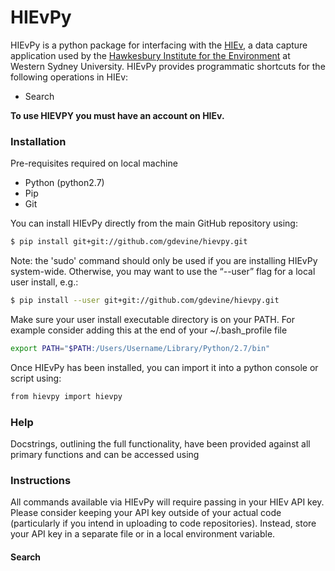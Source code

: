 # HIEvPy
HIEvPy is a python package for interfacing with the [HIEv](https://hiev.westernsydney.edu.au), a data capture application used by the [Hawkesbury Institute for the Environment](https://www.westernsydney.edu.au/hie) at Western Sydney University. HIEvPy provides programmatic shortcuts for the following operations in HIEv:
- Search


**To use HIEVPY you must have an account on HIEv.**
### Installation
Pre-requisites required on local machine
- Python (python2.7)
- Pip
- Git

You can install HIEvPy directly from the main GitHub repository using:
```sh
$ pip install git+git://github.com/gdevine/hievpy.git
```
Note: the 'sudo' command should only be used if you are installing HIEvPy system-wide. Otherwise, you may want to use the “--user” flag for a local user install, e.g.:
```sh
$ pip install --user git+git://github.com/gdevine/hievpy.git
```
Make sure your user install executable directory is on your PATH. For example consider adding this at the end of your ~/.bash_profile file
```sh
export PATH="$PATH:/Users/Username/Library/Python/2.7/bin"
```
Once HIEvPy has been installed, you can import it into a python console or script using:
```sh
from hievpy import hievpy
```


### Help
Docstrings, outlining the full functionality, have been provided against all primary functions and can be accessed using


### Instructions

All commands available via HIEvPy will require passing in your HIEv API key. Please consider keeping your API key outside of your actual
code (particularly if you intend in uploading to code repositories). Instead, store your API key in a separate file or in a local environment variable.


#### Search